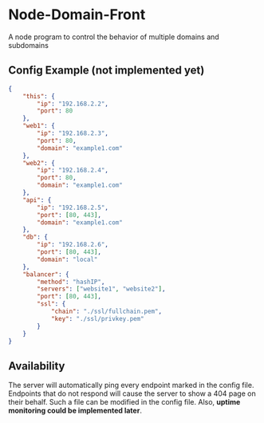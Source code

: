 # Node-Domain-Front
A node program  to control the behavior of multiple domains and subdomains

## Config Example (not implemented yet)
```json
{
	"this": {
		"ip": "192.168.2.2",
		"port": 80
	},
 	"web1": {
		"ip": "192.168.2.3",
		"port": 80,
		"domain": "example1.com"
	},
	"web2": {
		"ip": "192.168.2.4",
		"port": 80,
		"domain": "example1.com"
	},
	"api": {
		"ip": "192.168.2.5",
		"port": [80, 443],
		"domain": "example1.com"
	},
	"db": {
		"ip": "192.168.2.6",
		"port": [80, 443],
		"domain": "local"
	},
	"balancer": {
		"method": "hashIP",
		"servers": ["website1", "website2"],
		"port": [80, 443],
		"ssl": {
			"chain": "./ssl/fullchain.pem",
			"key": "./ssl/privkey.pem"
		}
	}
}
```

## Availability
The server will automatically ping every endpoint marked in the config file. Endpoints that do not respond will cause the server to show a 404 page on their behalf. Such a file can be modified in the config file. Also, **uptime monitoring could be implemented later**.
